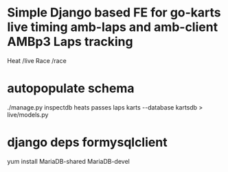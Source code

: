# Simple Django based FE for go-karts live timing amb-laps and amb-client AMBp3 Laps tracking

Heat /live
Race /race

# autopopulate schema
./manage.py inspectdb heats passes laps karts --database kartsdb > live/models.py

# django deps formysqlclient
yum install MariaDB-shared MariaDB-devel


